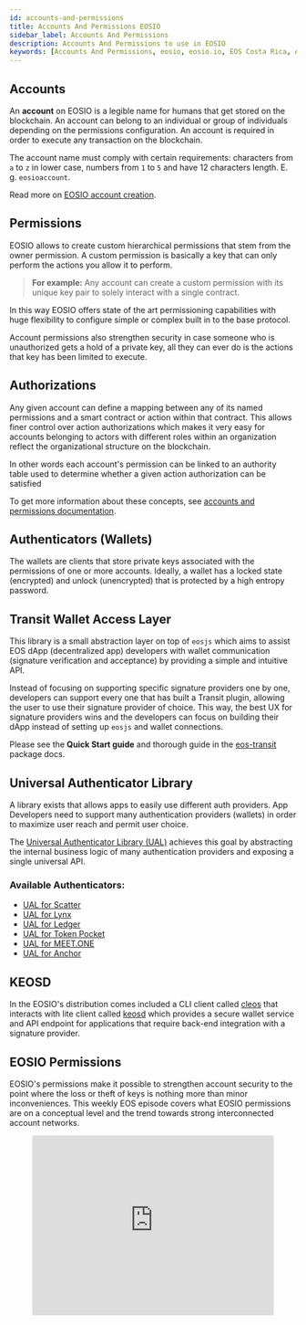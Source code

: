 ```yaml
---
id: accounts-and-permissions
title: Accounts And Permissions EOSIO
sidebar_label: Accounts And Permissions
description: Accounts And Permissions to use in EOSIO
keywords: [Accounts And Permissions, eosio, eosio.io, EOS Costa Rica, Accounts, Permissions, Permissions EOSIO, Blockchain, Blockchain EOSIO, What are the Accounts and Permissions for EOSIO?]
---
```


## Accounts

An **account** on EOSIO is a legible name for humans that get stored on the blockchain. An account can belong to an individual or group of individuals depending on the permissions configuration. An account is required in order to execute any transaction on the blockchain.

The account name must comply with certain requirements: characters from `a` to `z` in lower case, numbers from `1` to `5` and have 12 characters length. E. g. `eosioaccount`.

Read more on [EOSIO account creation](https://developers.eos.io/manuals/eosjs/latest/how-to-guides/how-to-create-an-account).

## Permissions

EOSIO allows to create custom hierarchical permissions that stem from the owner permission. A custom permission is basically a key that can only perform the actions you allow it to perform.

> **For example:** Any account can create a custom permission with its unique key pair to solely interact with a single contract.

In this way EOSIO offers state of the art permissioning capabilities with huge flexibility to configure simple or complex built in to the base protocol.

Account permissions also strengthen security in case someone who is unauthorized gets a hold of a private key, all they can ever do is the actions that key has been limited to execute.

## Authorizations

Any given account can define a mapping between any of its named permissions and a smart contract or action within that contract. This allows finer control over action authorizations which makes it very easy for accounts belonging to actors with different roles within an organization reflect the organizational structure on the blockchain.

In other words each account's permission can be linked to an authority table used to determine whether a given action authorization can be satisfied

To get more information about these concepts, see [accounts and permissions documentation](https://developers.eos.io/welcome/latest/protocol-guides/accounts_and_permissions).

## Authenticators (Wallets)

The wallets are clients that store private keys associated with the permissions of one or more accounts. Ideally, a wallet has a locked state (encrypted) and unlock (unencrypted) that is protected by a high entropy password.

## Transit Wallet Access Layer

This library is a small abstraction layer on top of `eosjs` which aims to assist EOS dApp (decentralized app) developers with wallet communication (signature verification and acceptance) by providing a simple and intuitive API.

Instead of focusing on supporting specific signature providers one by one, developers can support every one that has built a Transit plugin, allowing the user to use their signature provider of choice. This way, the best UX for signature providers wins and the developers can focus on building their dApp instead of setting up `eosjs` and wallet connections.

Please see the **Quick Start guide** and thorough guide in the [eos-transit](https://github.com/eosnewyork/eos-transit) package docs.

## Universal Authenticator Library

A library exists that allows apps to easily use different auth providers. App Developers need to support many authentication providers (wallets) in order to maximize user reach and permit user choice.

The [Universal Authenticator Library (UAL)](https://github.com/EOSIO/universal-authenticator-library) achieves this goal by abstracting the internal business logic of many authentication providers and exposing a single universal API.

### Available Authenticators:

* [UAL for Scatter](https://github.com/EOSIO/ual-scatter)
* [UAL for Lynx](https://github.com/EOSIO/ual-lynx)
* [UAL for Ledger](https://github.com/EOSIO/ual-ledger)
* [UAL for Token Pocket](https://github.com/EOSIO/ual-token-pocket)
* [UAL for MEET.ONE](https://github.com/meet-one/ual-meetone)
* [UAL for Anchor](https://github.com/greymass/ual-anchor)

## KEOSD

In the EOSIO's distribution comes included a CLI client called [cleos](https://developers.eos.io/manuals/eos/latest/cleos/index) that interacts with lite client called [keosd](https://developers.eos.io/manuals/eos/latest/keosd/index) which provides a secure wallet service and API endpoint for applications that require back-end integration with a signature provider.

## EOSIO Permissions

EOSIO's permissions make it possible to strengthen account security to the point where the loss or theft of keys is nothing more than minor inconveniences. This weekly EOS episode covers what EOSIO permissions are on a conceptual level and the trend towards strong interconnected account networks.

<figure class="video_container">
  <iframe width="100%" height="315" src="https://www.youtube.com/embed/kTjF0-Edxw8" frameborder="0" allowfullscreen="true"> </iframe>
</figure>